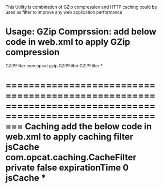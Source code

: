 This Utility is combination of GZip compression and HTTP caching could be used as filter to improve any web application performance

Usage: 
GZip Comprssion: add below code in web.xml to apply GZip compression
=========================================================================================
<filter>
		<filter-name>GZIPFilter</filter-name>
		<filter-class>com.opcat.gzip.GZIPFilter</filter-class>
	</filter>
	<filter-mapping>
		<filter-name>GZIPFilter</filter-name>
		<url-pattern>*</url-pattern>
	</filter-mapping>


===========================================================================================================
Caching add the below code in web.xml to apply caching filter
<filter>
	<filter-name>jsCache</filter-name>
		<filter-class>com.opcat.caching.CacheFilter</filter-class>
		<init-param>
			<param-name>private</param-name>
			<param-value>false</param-value>
		</init-param>
		<init-param>
			<param-name>expirationTime</param-name>
			<!-- Change this to add the expiry time for re-validating the files -->
			<param-value>0</param-value> 
		</init-param>
	</filter>
	<filter-mapping>
		<filter-name>jsCache</filter-name>
		<url-pattern>*</url-pattern>
	</filter-mapping>
=========================================================================================================

